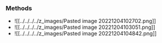 ### Methods
+ ![[../../../../z_images/Pasted image 20221204102702.png]]
+ ![[../../../../z_images/Pasted image 20221204103051.png]]
+ ![[../../../../z_images/Pasted image 20221204104842.png]]